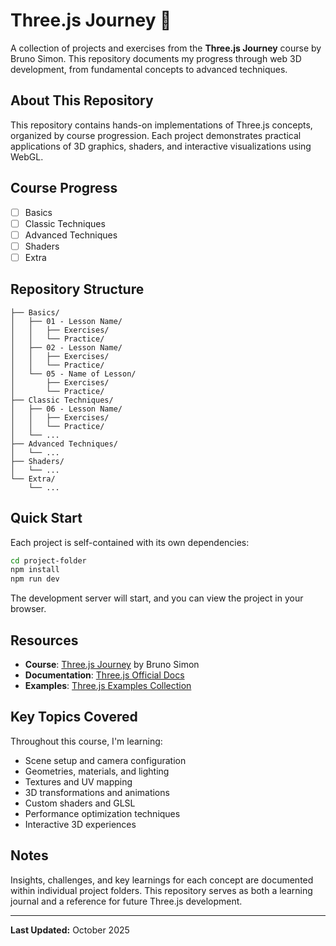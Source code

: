 # Three.js Journey 🚀

A collection of projects and exercises from the **Three.js Journey** course by Bruno Simon. This repository documents my progress through web 3D development, from fundamental concepts to advanced techniques.

## About This Repository

This repository contains hands-on implementations of Three.js concepts, organized by course progression. Each project demonstrates practical applications of 3D graphics, shaders, and interactive visualizations using WebGL.

## Course Progress

- [ ] Basics
- [ ] Classic Techniques
- [ ] Advanced Techniques
- [ ] Shaders
- [ ] Extra

## Repository Structure

```
├── Basics/
│   ├── 01 - Lesson Name/
│   │   ├── Exercises/
│   │   └── Practice/
│   ├── 02 - Lesson Name/
│   │   ├── Exercises/
│   │   └── Practice/
│   └── 05 - Name of Lesson/
│       ├── Exercises/
│       └── Practice/
├── Classic Techniques/     
│   ├── 06 - Lesson Name/
│   │   ├── Exercises/    
│   │   └── Practice/
│   └── ...
├── Advanced Techniques/
│   └── ...
├── Shaders/
│   └── ...
└── Extra/
    └── ...
```

## Quick Start

Each project is self-contained with its own dependencies:

```bash
cd project-folder
npm install
npm run dev
```

The development server will start, and you can view the project in your browser.

## Resources

- **Course**: [Three.js Journey](https://threejs-journey.com/) by Bruno Simon
- **Documentation**: [Three.js Official Docs](https://threejs.org/docs/)
- **Examples**: [Three.js Examples Collection](https://threejs.org/examples/)

## Key Topics Covered

Throughout this course, I'm learning:
- Scene setup and camera configuration
- Geometries, materials, and lighting
- Textures and UV mapping
- 3D transformations and animations
- Custom shaders and GLSL
- Performance optimization techniques
- Interactive 3D experiences

## Notes

Insights, challenges, and key learnings for each concept are documented within individual project folders. This repository serves as both a learning journal and a reference for future Three.js development.

---

**Last Updated:** October 2025
